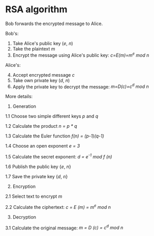# RSA algorithm
Bob forwards the encrypted message to Alice.

Bob's:
1. Take Alice's public key (*e*, *n*) 
2. Take the plaintext *m*
3. Encrypt the message using Alice's public key: *c=E(m)=m<sup>e</sup> mod n*

Alice's:

4. Accept encrypted message *c*
5. Take own private key (*d*, *n*)
6. Apply the private key to decrypt the message: *m=D(c)=c<sup>d</sup> mod n*

More details:
1. Generation

1.1 Choose two simple different keys *p* and *q*

1.2 Calculate the product *n = p * q*

1.3 Calculate the Euler function *f(n) = (p-1)(q-1)*

1.4 Choose an open exponent *e = 3*

1.5 Calculate the secret exponent: *d = e<sup>-1</sup> mod f (n)*

1.6 Publish the public key {*e*, *n*}

1.7 Save the private key {*d*, *n*}

2. Encryption

2.1 Select text to encrypt *m*

2.2 Calculate the ciphertext: *c = E (m) = m<sup>e</sup> mod n*

3. Decryption

3.1 Calculate the original message: *m = D (c) = c<sup>d</sup> mod n*
